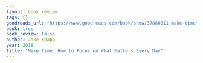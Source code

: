 ```yaml
---
layout: book_review
tags: []
goodreads_url: "https://www.goodreads.com/book/show/37880811-make-time"
book: true
book_review: false
author: Jake Knapp
year: 2018
title: "Make Time: How to Focus on What Matters Every Day"
---
```

